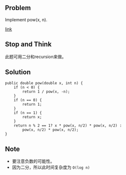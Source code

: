 ## Problem

Implement pow(x, n).

[link](http://leetcode.com/onlinejudge#question_50)

## Stop and Think

此题可用二分和recursion来做。

## Solution

    public double pow(double x, int n) {
    	if (n < 0) {
    		return 1 / pow(x, -n);
    	}
    	if (n == 0) {
    		return 1;
    	}
    	if (n == 1) {
    		return x;
    	}
    	return n % 2 == 1? x * pow(x, n/2) * pow(x, n/2) :
    		pow(x, n/2) * pow(x, n/2);
    }

## Note

- 要注意负数的可能性。
- 因为二分，所以此时间复杂度为 `O(log n)`

